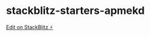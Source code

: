 # stackblitz-starters-apmekd

[Edit on StackBlitz ⚡️](https://stackblitz.com/edit/stackblitz-starters-apmekd)